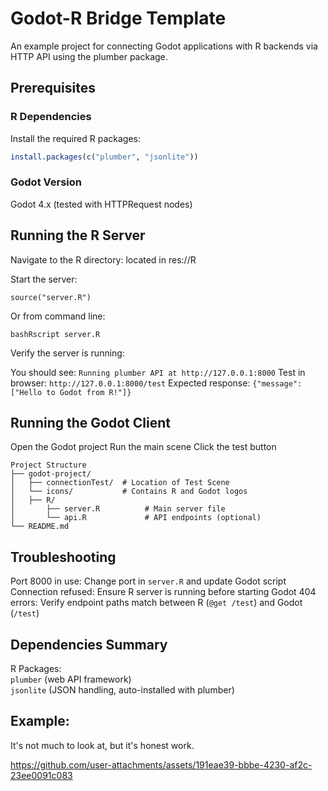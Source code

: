 # Godot-R Bridge Template

An example project for connecting Godot applications with R backends via HTTP API using the plumber package.

## Prerequisites

### R Dependencies
Install the required R packages:

```r
install.packages(c("plumber", "jsonlite"))
```

### Godot Version

Godot 4.x (tested with HTTPRequest nodes)

## Running the R Server

Navigate to the R directory:
located in res://R

Start the server:
```# In R or RStudio
source("server.R")
```

Or from command line:
```
bashRscript server.R
```

Verify the server is running:

You should see: `Running plumber API at http://127.0.0.1:8000`
Test in browser: `http://127.0.0.1:8000/test`
Expected response: `{"message":["Hello to Godot from R!"]}`

## Running the Godot Client

Open the Godot project
Run the main scene
Click the test button

```
Project Structure
├── godot-project/
│   ├── connectionTest/  # Location of Test Scene
│   └── icons/           # Contains R and Godot logos
│   ├── R/
│       ├── server.R          # Main server file
│       └── api.R             # API endpoints (optional)
└── README.md
```

## Troubleshooting

Port 8000 in use: Change port in `server.R` and update Godot script
Connection refused: Ensure R server is running before starting Godot
404 errors: Verify endpoint paths match between R (`@get /test`) and Godot (`/test`)

## Dependencies Summary

R Packages:<br>
`plumber` (web API framework)<br>
`jsonlite` (JSON handling, auto-installed with plumber)


## Example:

It's not much to look at, but it's honest work.

https://github.com/user-attachments/assets/191eae39-bbbe-4230-af2c-23ee0091c083




